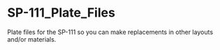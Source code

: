 # SP-111_Plate_Files
Plate files for the SP-111 so you can make replacements in other layouts and/or materials.
